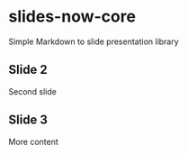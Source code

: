 # slides-now-core

Simple Markdown to slide presentation library

## Slide 2

Second slide

## Slide 3

More content
